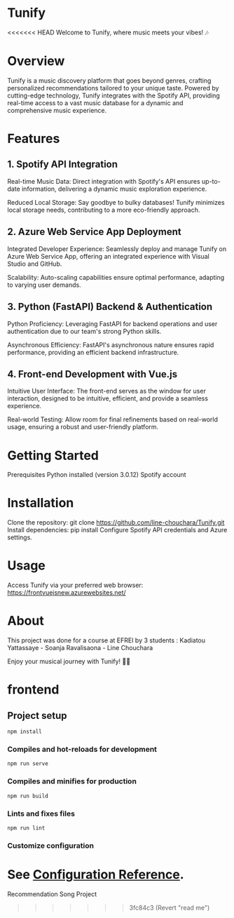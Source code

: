 # Tunify
<<<<<<< HEAD
Welcome to Tunify, where music meets your vibes! 🎶

# Overview
Tunify is a music discovery platform that goes beyond genres, crafting personalized recommendations tailored to your unique taste. Powered by cutting-edge technology, Tunify integrates with the Spotify API, providing real-time access to a vast music database for a dynamic and comprehensive music experience.

# Features

## 1. Spotify API Integration
Real-time Music Data: Direct integration with Spotify's API ensures up-to-date information, delivering a dynamic music exploration experience.

Reduced Local Storage: Say goodbye to bulky databases! Tunify minimizes local storage needs, contributing to a more eco-friendly approach.

## 2. Azure Web Service App Deployment
Integrated Developer Experience: Seamlessly deploy and manage Tunify on Azure Web Service App, offering an integrated experience with Visual Studio and GitHub.

Scalability: Auto-scaling capabilities ensure optimal performance, adapting to varying user demands.

## 3. Python (FastAPI) Backend & Authentication
Python Proficiency: Leveraging FastAPI for backend operations and user authentication due to our team's strong Python skills.

Asynchronous Efficiency: FastAPI's asynchronous nature ensures rapid performance, providing an efficient backend infrastructure.
## 4. Front-end Development with Vue.js
Intuitive User Interface: The front-end serves as the window for user interaction, designed to be intuitive, efficient, and provide a seamless experience.

Real-world Testing: Allow room for final refinements based on real-world usage, ensuring a robust and user-friendly platform.

# Getting Started
Prerequisites
Python installed (version 3.0.12)
Spotify account

# Installation
Clone the repository: git clone https://github.com/line-chouchara/Tunify.git
Install dependencies: pip install 
Configure Spotify API credentials and Azure settings.

# Usage
Access Tunify via your preferred web browser: https://frontvuejsnew.azurewebsites.net/


# About
This project was done for a course at EFREI by 3 students :  Kadiatou Yattassaye - Soanja Ravalisaona - Line Chouchara 

Enjoy your musical journey with Tunify! 🎵✨

# frontend

## Project setup
```
npm install
```

### Compiles and hot-reloads for development
```
npm run serve
```

### Compiles and minifies for production
```
npm run build
```

### Lints and fixes files
```
npm run lint
```

### Customize configuration
See [Configuration Reference](https://cli.vuejs.org/config/).
=======
Recommendation Song Project
>>>>>>> 3fc84c3 (Revert "read me")
